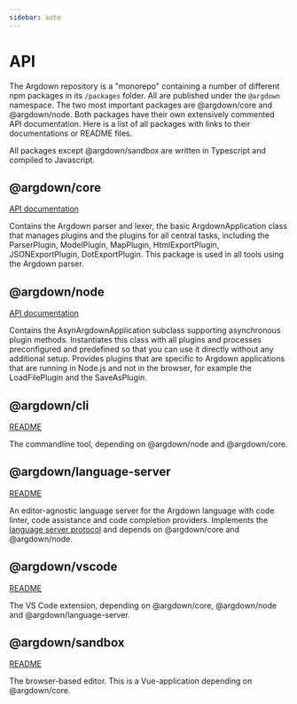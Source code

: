 ```yaml
---
sidebar: auto
---
```


# API

The Argdown repository is a "monorepo" containing a number of different npm packages in its `/packages` folder. All are published under the `@argdown` namespace. The two most important packages are @argdown/core and @argdown/node. Both packages have their own extensively commented API documentation. Here is a list of all packages with links to their documentations or README files.

All packages except @argdown/sandbox are written in Typescript and compiled to Javascript.

## @argdown/core

[API documentation](https://christianvoigt/github.io/argdown/argdown-core/)

Contains the Argdown parser and lexer, the basic ArgdownApplication class that manages plugins and the plugins for all central tasks, including the ParserPlugin, ModelPlugin, MapPlugin, HtmlExportPlugin, JSONExportPlugin, DotExportPlugin. This package is used in all tools using the Argdown parser.

## @argdown/node

[API documentation](https://christianvoigt/github.io/argdown/argdown-node/)

Contains the AsynArgdownApplication subclass supporting asynchronous plugin methods. Instantiates this class with all plugins and processes preconfigured and predefined so that you can use it directly without any additional setup. Provides plugins that are specific to Argdown applications that are running in Node.js and not in the browser, for example the LoadFilePlugin and the SaveAsPlugin.

## @argdown/cli

[README](https://github.com/christianvoigt/argdown/blob/master/packages/argdown-cli/README.md)

The commandline tool, depending on @argdown/node and @argdown/core.

## @argdown/language-server

[README](https://github.com/christianvoigt/argdown/blob/master/packages/argdown-language-server/README.md)

An editor-agnostic language server for the Argdown language with code linter, code assistance and code completion providers. Implements the [language server protocol](https://langserver.org/) and depends on @argdown/core and @argdown/node.

## @argdown/vscode

[README](https://github.com/christianvoigt/argdown/blob/master/packages/argdown-vscode/README.md)

The VS Code extension, depending on @argdown/core, @argdown/node and @argdown/language-server.

## @argdown/sandbox

[README](https://github.com/christianvoigt/argdown/blob/master/packages/argdown-sandbox/README.md)

The browser-based editor. This is a Vue-application depending on @argdown/core.
